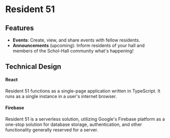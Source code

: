 # Resident 51

## Features

- **Events**: Create, view, and share events with fellow residents.
- **Announcements** (upcoming): Inform residents of your hall and members of the Schol-Hall community what's happening!

## Technical Design

#### React

Resident 51 functions as a single-page application written in TypeScript. It runs as a single instance in a user's internet browser.

#### Firebase

Resident 51 is a serverless solution, utilizing Google's Firebase platform as a one-stop solution for database storage, authentication, and other functionality generally reserved for a server.
